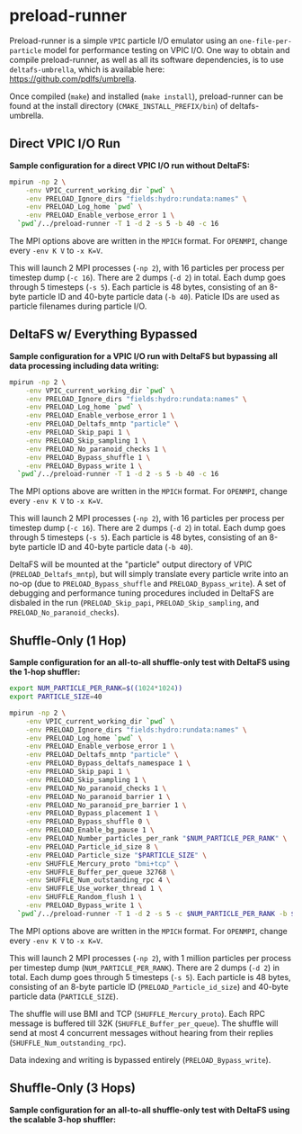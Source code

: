 # preload-runner

Preload-runner is a simple `VPIC` particle I/O emulator using an `one-file-per-particle` model for performance testing on VPIC I/O. One way to obtain and compile preload-runner, as well as all its software dependencies, is to use `deltafs-umbrella`, which is available here: https://github.com/pdlfs/umbrella.

Once compiled (`make`) and installed (`make install`), preload-runner can be found at the install directory (`CMAKE_INSTALL_PREFIX/bin`) of deltafs-umbrella.

## Direct VPIC I/O Run ##

**Sample configuration for a direct VPIC I/O run without DeltaFS:**

```bash
mpirun -np 2 \
    -env VPIC_current_working_dir `pwd` \
    -env PRELOAD_Ignore_dirs "fields:hydro:rundata:names" \
    -env PRELOAD_Log_home `pwd` \
    -env PRELOAD_Enable_verbose_error 1 \
  `pwd`/../preload-runner -T 1 -d 2 -s 5 -b 40 -c 16
```

The MPI options above are written in the `MPICH` format. For `OPENMPI`, change every `-env K V` to `-x K=V`.

This will launch 2 MPI processes (`-np 2`), with 16 particles per process per timestep dump (`-c 16`). There are 2 dumps (`-d 2`) in total. Each dump goes through 5 timesteps (`-s 5`). Each particle is 48 bytes, consisting of an 8-byte particle ID and 40-byte particle data (`-b 40`). Paticle IDs are used as particle filenames during particle I/O.

## DeltaFS w/ Everything Bypassed

**Sample configuration for a VPIC I/O run with DeltaFS but bypassing all data processing including data writing:**

```bash
mpirun -np 2 \
    -env VPIC_current_working_dir `pwd` \
    -env PRELOAD_Ignore_dirs "fields:hydro:rundata:names" \
    -env PRELOAD_Log_home `pwd` \
    -env PRELOAD_Enable_verbose_error 1 \
    -env PRELOAD_Deltafs_mntp "particle" \
    -env PRELOAD_Skip_papi 1 \
    -env PRELOAD_Skip_sampling 1 \
    -env PRELOAD_No_paranoid_checks 1 \
    -env PRELOAD_Bypass_shuffle 1 \
    -env PRELOAD_Bypass_write 1 \
  `pwd`/../preload-runner -T 1 -d 2 -s 5 -b 40 -c 16
```
The MPI options above are written in the `MPICH` format. For `OPENMPI`, change every `-env K V` to `-x K=V`.

This will launch 2 MPI processes (`-np 2`), with 16 particles per process per timestep dump (`-c 16`). There are 2 dumps (`-d 2`) in total. Each dump goes through 5 timesteps (`-s 5`). Each particle is 48 bytes, consisting of an 8-byte particle ID and 40-byte particle data (`-b 40`).

DeltaFS will be mounted at the "particle" output directory of VPIC (`PRELOAD_Deltafs_mntp`), but will simply translate every particle write into an no-op (due to `PRELOAD_Bypass_shuffle` and `PRELOAD_Bypass_write`). A set of debugging and performance tuning procedures included in DeltaFS are disbaled in the run (`PRELOAD_Skip_papi`, `PRELOAD_Skip_sampling`, and `PRELOAD_No_paranoid_checks`). 

## Shuffle-Only (1 Hop)

**Sample configuration for an all-to-all shuffle-only test with DeltaFS using the 1-hop shuffler:**

```bash
export NUM_PARTICLE_PER_RANK=$((1024*1024))
export PARTICLE_SIZE=40

mpirun -np 2 \
    -env VPIC_current_working_dir `pwd` \
    -env PRELOAD_Ignore_dirs "fields:hydro:rundata:names" \
    -env PRELOAD_Log_home `pwd` \
    -env PRELOAD_Enable_verbose_error 1 \
    -env PRELOAD_Deltafs_mntp "particle" \
    -env PRELOAD_Bypass_deltafs_namespace 1 \
    -env PRELOAD_Skip_papi 1 \
    -env PRELOAD_Skip_sampling 1 \
    -env PRELOAD_No_paranoid_checks 1 \
    -env PRELOAD_No_paranoid_barrier 1 \
    -env PRELOAD_No_paranoid_pre_barrier 1 \
    -env PRELOAD_Bypass_placement 1 \
    -env PRELOAD_Bypass_shuffle 0 \
    -env PRELOAD_Enable_bg_pause 1 \
    -env PRELOAD_Number_particles_per_rank "$NUM_PARTICLE_PER_RANK" \
    -env PRELOAD_Particle_id_size 8 \
    -env PRELOAD_Particle_size "$PARTICLE_SIZE" \
    -env SHUFFLE_Mercury_proto "bmi+tcp" \
    -env SHUFFLE_Buffer_per_queue 32768 \
    -env SHUFFLE_Num_outstanding_rpc 4 \
    -env SHUFFLE_Use_worker_thread 1 \
    -env SHUFFLE_Random_flush 1 \
    -env PRELOAD_Bypass_write 1 \
  `pwd`/../preload-runner -T 1 -d 2 -s 5 -c $NUM_PARTICLE_PER_RANK -b $PARTICLE_SIZE
```

The MPI options above are written in the `MPICH` format. For `OPENMPI`, change every `-env K V` to `-x K=V`.

This will launch 2 MPI processes (`-np 2`), with 1 million particles per process per timestep dump (`NUM_PARTICLE_PER_RANK`). There are 2 dumps (`-d 2`) in total. Each dump goes through 5 timesteps (`-s 5`). Each particle is 48 bytes, consisting of an 8-byte particle ID (`PRELOAD_Particle_id_size`) and 40-byte particle data (`PARTICLE_SIZE`).

The shuffle will use BMI and TCP (`SHUFFLE_Mercury_proto`). Each RPC message is buffered till 32K (`SHUFFLE_Buffer_per_queue`). The shuffle will send at most 4 concurrent messages without hearing from their replies (`SHUFFLE_Num_outstanding_rpc`).

Data indexing and writing is bypassed entirely (`PRELOAD_Bypass_write`).

## Shuffle-Only (3 Hops)

**Sample configuration for an all-to-all shuffle-only test with DeltaFS using the scalable 3-hop shuffler:**

